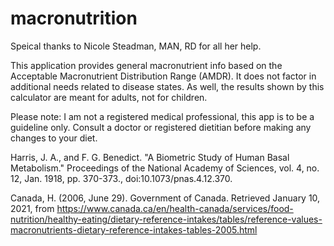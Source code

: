 # macronutrition

Speical thanks to Nicole Steadman, MAN, RD for all her help.

This application provides general macronutrient info based on the Acceptable Macronutrient Distribution Range (AMDR). It does not factor in additional needs related to disease states. As well, the results shown by this calculator are meant for adults, not for children.

Please note: I am not a registered medical professional, this app is to be a guideline only. Consult a doctor or registered dietitian before making any changes to your diet.

Harris, J. A., and F. G. Benedict. "A Biometric Study of Human Basal Metabolism." Proceedings of the National Academy of Sciences, vol. 4, no. 12, Jan. 1918, pp. 370-373., doi:10.1073/pnas.4.12.370.

Canada, H. (2006, June 29). Government of Canada. Retrieved January 10, 2021, from https://www.canada.ca/en/health-canada/services/food-nutrition/healthy-eating/dietary-reference-intakes/tables/reference-values-macronutrients-dietary-reference-intakes-tables-2005.html
